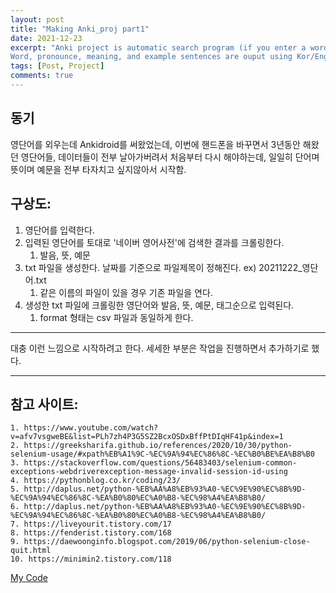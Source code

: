 ```yaml
---
layout: post
title: "Making Anki_proj part1"
date: 2021-12-23
excerpt: "Anki project is automatic search program (if you enter a word)
Word, pronounce, meaning, and example sentences are ouput using Kor/Eng Dictionary(from naver)."
tags: [Post, Project]
comments: true
---
```


## 동기
영단어를 외우는데 Ankidroid를 써왔었는데, 이번에 핸드폰을 바꾸면서 3년동안 해왔던 영단어들, 데이터들이 전부 날아가버려서 처음부터 다시 해야하는데, 일일히 단어며 뜻이며 예문을 전부 타자치고 싶지않아서 시작함.  

## 구상도:
1. 영단어를 입력한다.
2. 입력된 영단어를 토대로 '네이버 영어사전'에 검색한 결과를 크롤링한다.
    1. 발음, 뜻, 예문
3. txt 파일을 생성한다. 날짜를 기준으로 파일제목이 정해진다. ex) 20211222_영단어.txt
    1. 같은 이름의 파일이 있을 경우 기존 파일을 연다.
4. 생성한 txt 파일에 크롤링한 영단어와 발음, 뜻, 예문, 태그순으로 입력된다.
    1. format 형태는 csv 파일과 동일하게 한다.

---

대충 이런 느낌으로 시작하려고 한다. 세세한 부분은 작업을 진행하면서 추가하기로 했다.

---

## 참고 사이트:
    1. https://www.youtube.com/watch?v=afv7vsgweBE&list=PLh7zh4P3G5SZ2BcxOSDxBffPtDIqHF41p&index=1
    2. https://greeksharifa.github.io/references/2020/10/30/python-selenium-usage/#xpath%EB%A1%9C-%EC%9A%94%EC%86%8C-%EC%B0%BE%EA%B8%B0
    3. https://stackoverflow.com/questions/56483403/selenium-common-exceptions-webdriverexception-message-invalid-session-id-using
    4. https://pythonblog.co.kr/coding/23/
    5. http://daplus.net/python-%EB%AA%A8%EB%93%A0-%EC%9E%90%EC%8B%9D-%EC%9A%94%EC%86%8C-%EA%B0%80%EC%A0%B8-%EC%98%A4%EA%B8%B0/
    6. http://daplus.net/python-%EB%AA%A8%EB%93%A0-%EC%9E%90%EC%8B%9D-%EC%9A%94%EC%86%8C-%EA%B0%80%EC%A0%B8-%EC%98%A4%EA%B8%B0/
    7. https://liveyourit.tistory.com/17
    8. https://fenderist.tistory.com/168
    9. https://daewoonginfo.blogspot.com/2019/06/python-selenium-close-quit.html
    10. https://minimin2.tistory.com/118

[My Code](https://github.com/jenych0314/Python/blob/82570f60e492a053b1d0d1d7f683c83bbdb82a4f/Anki_proj/automatic_search.py)
